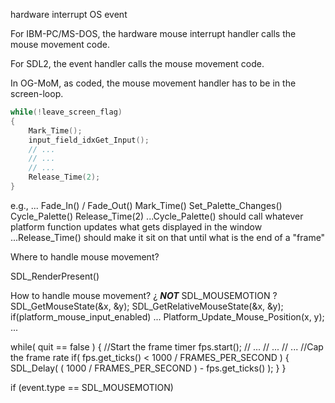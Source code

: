 


hardware interrupt
OS event



For IBM-PC/MS-DOS, the hardware mouse interrupt handler calls the mouse movement code.

For SDL2, the event handler calls the mouse movement code.

In OG-MoM, as coded, the mouse movement handler has to be in the screen-loop.

```c
while(!leave_screen_flag)
{
    Mark_Time();
    input_field_idxGet_Input();
    // ...
    // ...
    // ...
    Release_Time(2);
}
```

e.g., ...
Fade_In() / Fade_Out()
    Mark_Time()
    Set_Palette_Changes()
    Cycle_Palette()
    Release_Time(2)
...Cycle_Palette() should call whatever platform function updates what gets displayed in the window
...Release_Time() should make it sit on that until what is the end of a "frame"

Where to handle mouse movement?

SDL_RenderPresent()


How to handle mouse movement?
    ¿ ***NOT*** SDL_MOUSEMOTION ?
    SDL_GetMouseState(&x, &y);
    SDL_GetRelativeMouseState(&x, &y);
    if(platform_mouse_input_enabled)
...
Platform_Update_Mouse_Position(x, y);
...



while( quit == false )
    {
        //Start the frame timer
        fps.start();
        // ...
        // ...
        // ...
        //Cap the frame rate
        if( fps.get_ticks() < 1000 / FRAMES_PER_SECOND )
        {
            SDL_Delay( ( 1000 / FRAMES_PER_SECOND ) - fps.get_ticks() );
        }
    }



if (event.type == SDL_MOUSEMOTION)

